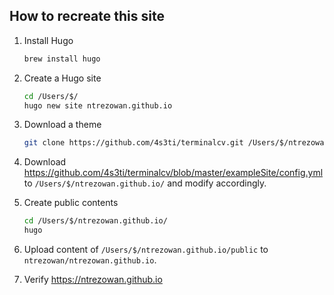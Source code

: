 
## How to recreate this site


1. Install Hugo

    ``` bash
    brew install hugo
    ```

2. Create a Hugo site

      ``` bash
      cd /Users/$/
      hugo new site ntrezowan.github.io
      ```

3. Download a theme

      ``` bash
      git clone https://github.com/4s3ti/terminalcv.git /Users/$/ntrezowan.github.io/themes/terminalcv
      ```

4. Download https://github.com/4s3ti/terminalcv/blob/master/exampleSite/config.yml to `/Users/$/ntrezowan.github.io/` and modify accordingly.

5. Create public contents

      ``` bash
      cd /Users/$/ntrezowan.github.io/
      hugo 
      ```

6. Upload content of `/Users/$/ntrezowan.github.io/public` to `ntrezowan/ntrezowan.github.io`.

8. Verify https://ntrezowan.github.io
